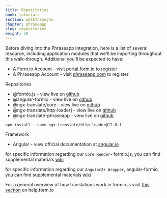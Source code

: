 ```yaml
---
title: Repositories
book: tutorials
section: walkthroughs
chapter: phraseapp
slug: repositories
weight: 20
---
```

Before diving into the Phraseapp integration, here is a list of several resource, including application modules 
that we'll be importing throughout this walk-through. Additional you'll be expected to have:

 - A Form.io Account - visit [portal.form.io](https://portal.form.io) to register
 - A Phraseapp Account - visit [phraseapp.com](https://phraseapp.com/en/signup) to register

Repositories 
 - @formio.js - view live on [github](https://github.com/formio/formio.js) 
 - @angular-formio - view live on [github](https://github.com/formio/angular-formio)
 - @ngx-translate/core - view live on [github](https://github.com/ngx-translate/core)
 - @ngx-translate/http-loader] - view live on [github](https://github.com/ngx-translate/http-loader)
 - @ngx-translate-phraseapp - view live on [github](https://github.com/phrase/ngx-translate-phraseapp)
  
 ```
 npm install --save ngx-translate/http-loader@^2.0.1
 ```
 
Framework
 - Angular - view official documentation at [angular.io](https://angular.io/) 

for specific information regarding our `Core Render`- formio.js, you can find supplemental materials [wiki](https://github.com/formio/formio.js/wiki)

for specific information regarding our `Angular2+ Wrapper`, angular-formio, you can find supplemental materials [wiki](https://github.com/formio/angular-formio/wiki) 

For a general overview of how translations work in formio.js visit [this section](https://help.form.io/tutorials/walkthroughs/translations/) on help.form.io
